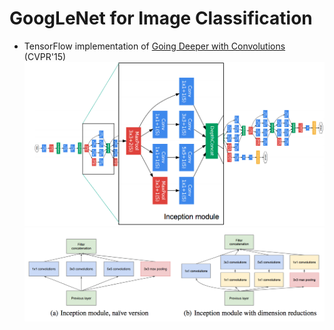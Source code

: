 # GoogLeNet for Image Classification

- TensorFlow implementation of [Going Deeper with Convolutions](https://research.google.com/pubs/pub43022.html) (CVPR'15)  
![image](images/img_2.png)
![image](images/img_3.png)
